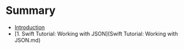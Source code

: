# Summary

* [Introduction](README.md)
* [1. Swift Tutorial: Working with JSON](Swift Tutorial: Working with JSON.md)

